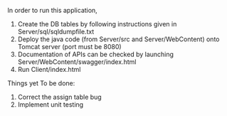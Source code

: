 In order to run this application,

1. Create the DB tables by following instructions given in Server/sql/sqldumpfile.txt
2. Deploy the java code (from Server/src and Server/WebContent) onto Tomcat server (port must be 8080)
3. Documentation of APIs can be checked by launching Server/WebContent/swagger/index.html
4. Run Client/index.html



Things yet To be done:


1. Correct the assign table bug
2. Implement unit testing
